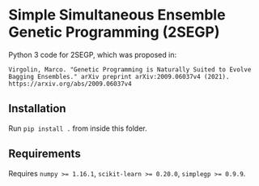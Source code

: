 # Simple Simultaneous Ensemble Genetic Programming (2SEGP)
Python 3 code for 2SEGP, which was proposed in:

```
Virgolin, Marco. "Genetic Programming is Naturally Suited to Evolve Bagging Ensembles." arXiv preprint arXiv:2009.06037v4 (2021).
https://arxiv.org/abs/2009.06037v4
```

## Installation
Run `pip install .` from inside this folder.

## Requirements
Requires `numpy >= 1.16.1`, `scikit-learn >= 0.20.0`, `simplegp >= 0.9.9`.
